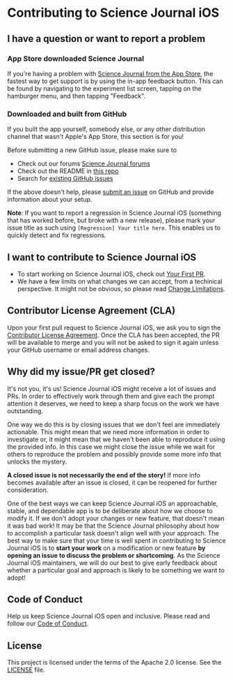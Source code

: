 # Contributing to Science Journal iOS

## I have a question or want to report a problem

### App Store downloaded Science Journal

If you're having a problem with [Science Journal from the App Store](https://apps.apple.com/us/app/arduino-science-journal/id1518014927?mt=8), the fastest way to get support is by using the in-app feedback button. This can be found by navigating to the experiment list screen, tapping on the hamburger menu, and then tapping "Feedback".

### Downloaded and built from GitHub

If you built the app yourself, somebody else, or any other distribution channel that wasn't Apple's App Store, this section is for you!

Before submitting a new GitHub issue, please make sure to

- Check out our forums [Science Journal forums](https://forum.arduino.cc/index.php?board=131.0)
- Check out the README in [this repo](https://github.com/bcmi-labs/Science-Journal-iOS/blob/master/README.md)
- Search for [existing GitHub issues](https://github.com/bcmi-labs/Science-Journal-iOS/issues)

If the above doesn't help, please [submit an issue](https://github.com/bcmi-labs/Science-Journal-iOS/issues) on GitHub and provide information about your setup.

**Note**: If you want to report a regression in Science Journal iOS (something that has worked before, but broke with a new release), please mark your issue title as such using `[Regression] Your title here`. This enables us to quickly detect and fix regressions.

## I want to contribute to Science Journal iOS

- To start working on Science Journal iOS, check out [Your First PR](https://github.com/bcmi-labs/Science-Journal-iOS/blob/master/YOUR_FIRST_PR.md).
- We have a few limits on what changes we can accept, from a techinical perspective. It might not be obvious, so please read [Change Limitations](https://github.com/bcmi-labs/Science-Journal-iOS/blob/master/CHANGE_LIMITATIONS.md).

## Contributor License Agreement (CLA)

Upon your first pull request to Science Journal iOS, we ask you to sign the [Contributor License Agreement](). Once the CLA has been accepted, the PR will be available to merge and you will not be asked to sign it again unless your GitHub username or email address changes.


## Why did my issue/PR get closed?

It's not you, it's us! Science Journal iOS might receive a lot of issues and PRs. In order to effectively work through them and give each the prompt attention it deserves, we need to keep a sharp focus on the work we have outstanding.

One way we do this is by closing issues that we don't feel are immediately actionable. This might mean that we need more information in order to investigate or, it might mean that we haven't been able to reproduce it using the provided info. In this case we might close the issue while we wait for others to reproduce the problem and possibly provide some more info that unlocks the mystery.

**A closed issue is not necessarily the end of the story!** If more info becomes available after an issue is closed, it can be reopened for further consideration.

One of the best ways we can keep Science Journal iOS an approachable, stable, and dependable app is to be deliberate about how we choose to modify it. If we don't adopt your changes or new feature, that doesn't mean it was bad work! It may be that the Science Journal philosophy about how to accomplish a particular task doesn't align well with your approach. The best way to make sure that your time is well spent in contributing to Science Journal iOS is to **start your work** on a modification or new feature **by opening an issue to discuss the problem or shortcoming**. As the Science Journal iOS maintainers, we will do our best to give early feedback about whether a particular goal and approach is likely to be something we want to adopt!

## Code of Conduct

Help us keep Science Journal iOS open and inclusive. Please read and follow our [Code of Conduct](https://github.com/bcmi-labs/Science-Journal-iOS/blob/master/CODE_OF_CONDUCT.md).

## License

This project is licensed under the terms of the Apache 2.0 license. See the [LICENSE](https://github.com/bcmi-labs/Science-Journal-iOS/blob/master/LICENSE) file.
